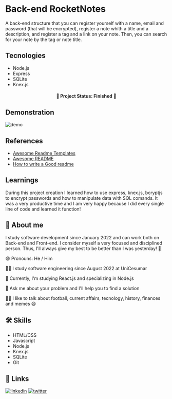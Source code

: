 # Back-end RocketNotes

A back-end structure that you can register yourself with a name, email and password (that will be encrypted), register a note whith a title and a description, and register a tag and a link on your note. Then, you can search for your note by the tag or note title.


## Tecnologies

 * Node.js
 * Express 
 * SQLite
 * Knex.js


<h4 align="center"> 
 🚧  Project Status: Finished  🚧
</h4>

 
## Demonstration

![demo](https://user-images.githubusercontent.com/101666833/186758359-bc20ef51-37a5-4f53-8d8e-ce7168b9b1b1.gif)

## References

 - [Awesome Readme Templates](https://awesomeopensource.com/project/elangosundar/awesome-README-templates)
 - [Awesome README](https://github.com/matiassingers/awesome-readme)
 - [How to write a Good readme](https://bulldogjob.com/news/449-how-to-write-a-good-readme-for-your-github-project)


## Learnings

During this project creation I learned how to use express, knex.js, bcryptjs to encrypt passwords and how to manipulate data with SQL comands. It was a very productive time and I am very happy because I did every single line of code and learned it function!


## 🚀 About me
I study software development since January 2022 and can work both on Back-end and Front-end. I consider myself a very focused and disciplined person. Thus, I'll always give my best to be better than I was yesterday! 💪


😄 Pronouns: He / Him

👩‍💻 I study software engineering since August 2022 at UniCesumar

🧠 Currently, I'm studying React.js and specializing in Node.js

🤔 Ask me about your problem and I'll help you to find a solution

👯‍♀️ I like to talk about football, current affairs, tecnology, history, finances and memes 😆


## 🛠 Skills

* HTML/CSS
* Javascript
* Node.js
* Knex.js
* SQLite
* Git 


## 🔗 Links
[![linkedin](https://img.shields.io/badge/linkedin-0A66C2?style=for-the-badge&logo=linkedin&logoColor=white)](https://www.linkedin.com/in/vitor-marciano/)
[![twitter](https://img.shields.io/badge/twitter-1DA1F2?style=for-the-badge&logo=twitter&logoColor=white)](https://twitter.com/marciano_vitor)
